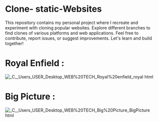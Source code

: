 # Clone- static-Websites
 This repository contains my personal project where I recreate and experiment with cloning popular websites. Explore different branches to find clones of various platforms and web applications. Feel free to contribute, report issues, or suggest improvements. Let's learn and build together!
# Royal Enfield : 
![_C__Users_USER_Desktop_WEB%20TECH_Royal%20enfield_royal html](https://github.com/hardikshelar/Clone-Websites/assets/90783840/2b3e07bf-c564-4b86-b93c-3f2db67ed15e)
# Big Picture : 
![_C__Users_USER_Desktop_WEB%20TECH_Big%20Picture_BigPicture html](https://github.com/hardikshelar/Clone-Websites/assets/90783840/4484af80-ac29-430f-9b6e-3b1440e53260)



